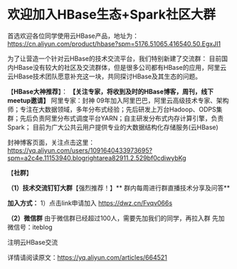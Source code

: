 # 欢迎加入HBase生态+Spark社区大群

首选欢迎各位同学使用云HBase产品，地址为：https://cn.aliyun.com/product/hbase?spm=5176.51065.416540.50.EgxJI1

为了让营造一个针对云HBase的技术交流平台，我们特别新建了交流群：
目前国内HBase没有较大的社区及交流群体，但是很多公司都有HBase的应用，阿里云云HBase技术团队愿意补充这一块，共同探讨HBase及其生态的问题。

【**HBase大神推荐**】： **【关注专家，将收到及时的HBase博客，周刊，线下meetup邀请】**
阿里专家：封神
09年加入阿里巴巴，阿里云高级技术专家、架构师；专注在大数据领域，多年分布式经验；先后研发上万台Hadoop、ODPS集群；先后负责阿里分布式调度平台YARN；自主研发分布式内存计算引擎，负责Spark； 目前为广大公共云用户提供专业的大数据结构化存储服务(云HBase)

封神博客页面，关注点击这里：https://yq.aliyun.com/users/1091640433973695?spm=a2c4e.11153940.blogrightarea82911.2.529bf0cdiwybKg

【**社群**】

**（1）技术交流钉钉大群**【强烈推荐！】** 群内每周进行群直播技术分享及问答**    

**加入方式：**
1）点击link申请加入    https://dwz.cn/Fvqv066s

**（2）微信群**
由于微信群已经超过100人，需要先加我们的同学，再拉入群
先加 微信号：iteblog

注明云HBase交流

详情请阅读原文：https://yq.aliyun.com/articles/664521
